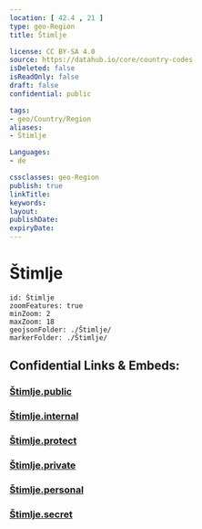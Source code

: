 ```yaml
---
location: [ 42.4 , 21 ] 
type: geo-Region
title: Štimlje

license: CC BY-SA 4.0
source: https://datahub.io/core/country-codes
isDeleted: false
isReadOnly: false
draft: false
confidential: public

tags:
- geo/Country/Region
aliases:
- Štimlje

Languages:
- de

cssclasses: geo-Region
publish: true
linkTitle: 
keywords: 
layout: 
publishDate: 
expiryDate: 
---
```


# Štimlje

```leaflet
id: Štimlje
zoomFeatures: true 
minZoom: 2 
maxZoom: 18
geojsonFolder: ./Štimlje/
markerFolder: ./Štimlje/
```


## Confidential Links & Embeds: 

### [Štimlje.public](/_public/\Earth\Continent\Europe\Europe~South\Kosovo\districts~Kosovo\Uroševac\counties~UroševacŠtimlje.public.md) 

### [Štimlje.internal](/_internal/\Earth\Continent\Europe\Europe~South\Kosovo\districts~Kosovo\Uroševac\counties~UroševacŠtimlje.internal.md) 

### [Štimlje.protect](/_protect/\Earth\Continent\Europe\Europe~South\Kosovo\districts~Kosovo\Uroševac\counties~UroševacŠtimlje.protect.md) 

### [Štimlje.private](/_private/\Earth\Continent\Europe\Europe~South\Kosovo\districts~Kosovo\Uroševac\counties~UroševacŠtimlje.private.md) 

### [Štimlje.personal](/_personal/\Earth\Continent\Europe\Europe~South\Kosovo\districts~Kosovo\Uroševac\counties~UroševacŠtimlje.personal.md) 

### [Štimlje.secret](/_secret/\Earth\Continent\Europe\Europe~South\Kosovo\districts~Kosovo\Uroševac\counties~UroševacŠtimlje.secret.md)


